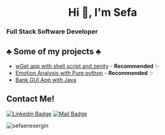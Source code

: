 
<h1 align="center">Hi 👋, I'm Sefa</h1>
<h3 align="left">Full Stack Software Developer</h3>


## ♣️  Some of my projects ♣️ 

- [wGet app with shell script and zenity](https://github.com/sefaenesergin/shell-zenity-wgetApp-) - **Recommended** ✨
- [Emotion Analysis with Pure python](https://github.com/sefaenesergin/pure-emotion-analysis-with-python) - **Recommended** ✨
- [Bank GUI App with Java](https://github.com/sefaenesergin/bankGUIappWithJava) 

## Contact Me!

[![Linkedin Badge](https://img.shields.io/badge/linkedin-%230077B5.svg?&style=for-the-badge&logo=linkedin&logoColor=white)](https://www.linkedin.com/in/sefa-enes-ergin)
[![Mail Badge](https://img.shields.io/badge/email-c14438?style=for-the-badge&logo=Gmail&logoColor=white&link=mailto:sefaenesergin@gmail.com)](mailto:sefaenesergin@gmail.com)
<p> <img src="https://komarev.com/ghpvc/?username=sefaenesergin&label=Profile%20views&color=0e75b6&style=flat" alt="sefaenesergin" /> </p>

